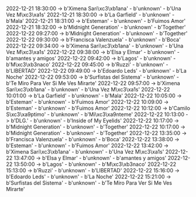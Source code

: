 2022-12-21 18:30:00 -> b'Ximena Sari\xc3\xb1ana' - b'unknown' - b'Una Vez M\xc3\xa1s'
2022-12-21 18:30:00 -> b'La Garfield' - b'unknown' - b'Mala'
2022-12-21 18:31:00 -> b'Esteman' - b'unknown' - b'Fuimos Amor'
2022-12-21 18:32:00 -> b'Midnight Generation' - b'unknown' - b'Together'
2022-12-22 09:27:00 -> b'Midnight Generation' - b'unknown' - b'Together'
2022-12-22 09:30:00 -> b'Francisca Valenzuela' - b'unknown' - b'Boca'
2022-12-22 09:34:00 -> b'Ximena Sari\xc3\xb1ana' - b'unknown' - b'Una Vez M\xc3\xa1s'
2022-12-22 09:38:00 -> b'Elsa y Elmar' - b'unknown' - b'amantes y amigos'
2022-12-22 09:42:00 -> b'Lagos' - b'unknown' - b'M\xc3\xb3naco'
2022-12-22 09:45:00 -> b'Ruzzi' - b'unknown' - b'LIBERTAD'
2022-12-22 09:49:00 -> b'Edoardo Leds' - b'unknown' - b'La Noche'
2022-12-22 09:53:00 -> b'Surfistas del Sistema' - b'unknown' - b'Te Miro Para Ver Si Me Ves Mirarte'
2022-12-22 09:57:00 -> b'Ximena Sari\xc3\xb1ana' - b'unknown' - b'Una Vez M\xc3\xa1s'
2022-12-22 10:01:00 -> b'La Garfield' - b'unknown' - b'Mala'
2022-12-22 10:05:00 -> b'Esteman' - b'unknown' - b'Fuimos Amor'
2022-12-22 10:09:00 -> b'Esteman' - b'unknown' - b'Fuimos Amor'
2022-12-22 10:12:00 -> b'Camilo S\xc3\xa9ptimo' - b'unknown' - b'Mi\xc3\xa9nteme'
2022-12-22 10:13:00 -> b'DLG.' - b'unknown' - b'Inside of My Eyelids'
2022-12-22 10:17:00 -> b'Midnight Generation' - b'unknown' - b'Together'
2022-12-22 10:17:00 -> b'Midnight Generation' - b'unknown' - b'Together'
2022-12-22 13:35:00 -> b'Francisca Valenzuela' - b'unknown' - b'Boca'
2022-12-22 13:38:00 -> b'Esteman' - b'unknown' - b'Fuimos Amor'
2022-12-22 13:42:00 -> b'Ximena Sari\xc3\xb1ana' - b'unknown' - b'Una Vez M\xc3\xa1s'
2022-12-22 13:47:00 -> b'Elsa y Elmar' - b'unknown' - b'amantes y amigos'
2022-12-22 13:50:00 -> b'Lagos' - b'unknown' - b'M\xc3\xb3naco'
2022-12-22 15:13:00 -> b'Ruzzi' - b'unknown' - b'LIBERTAD'
2022-12-22 15:16:00 -> b'Edoardo Leds' - b'unknown' - b'La Noche'
2022-12-22 15:21:00 -> b'Surfistas del Sistema' - b'unknown' - b'Te Miro Para Ver Si Me Ves Mirarte'
